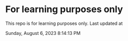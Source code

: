 # For learning purposes only
This repo is for learning purposes only.
Last updated at

Sunday, August 6, 2023 8:14:13 PM

